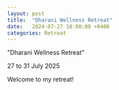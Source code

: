 ```yaml
---
layout: post
title:  "Dharani Wellness Retreat"
date:   2024-07-27 10:00:00 +0400
categories: Retreat
---
```


"Dharani Wellness Retreat"

27 to 31 July 2025

Welcome to my retreat!
